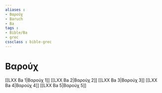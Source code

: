 ```yaml
---
aliases : 
- Βαρούχ
- Baruch
- Ba
tags : 
- Bible/Ba
- grec
cssclass : bible-grec
---
```


# Βαρούχ

[[LXX Ba 1|Βαρούχ 1]]
[[LXX Ba 2|Βαρούχ 2]]
[[LXX Ba 3|Βαρούχ 3]]
[[LXX Ba 4|Βαρούχ 4]]
[[LXX Ba 5|Βαρούχ 5]]
